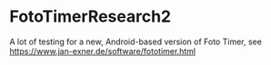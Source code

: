 # FotoTimerResearch2

A lot of testing for a new, Android-based version of Foto Timer, see https://www.jan-exner.de/software/fototimer.html
